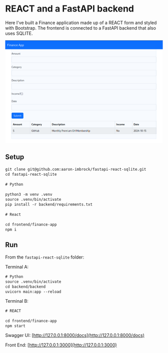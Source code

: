 # REACT and a FastAPI backend

Here I've built a Finance application made up of a REACT form and styled with Bootstrap.
The frontend is connected to a FastAPI backend that also uses SQLITE.

![Screenshot](./screenshot.png)

## Setup

```linux
git clone git@github.com:aaron-imbrock/fastapi-react-sqlite.git
cd fastapi-react-sqlite

# Python

python3 -m venv .venv
source .venv/bin/activate
pip install -r backend/requirements.txt

# React

cd frontend/finance-app
npm i
```

## Run

From the `fastapi-react-sqlite` folder:

Terminal A:

```linux
# Python
source .venv/bin/activate
cd backend/backend
uvicorn main:app --reload
```

Terminal B:

```linux
# REACT

cd frontend/finance-app
npm start
```

Swagger UI: [http://127.0.0.1:8000/docs](http://127.0.0.1:8000/docs)

Front End: [http://127.0.0.1:3000](http://127.0.0.1:3000)
